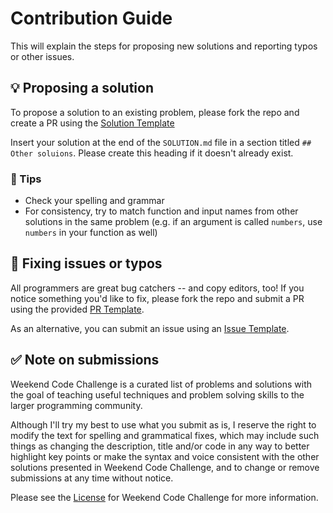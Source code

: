 # Contribution Guide

This will explain the steps for proposing new solutions and reporting typos or other issues.

## 💡 Proposing a solution

To propose a solution to an existing problem, please fork the repo and create a PR using the [Solution Template](https://github.com/shin10kudev/weekend-code-challenge/blob/master/SOLUTION_TEMPLATE.md)

Insert your solution at the end of the `SOLUTION.md` file in a section titled `## Other soluions`. Please create this heading if it doesn't already exist.

### 📝 Tips

- Check your spelling and grammar
- For consistency, try to match function and input names from other solutions in the same problem (e.g. if an argument is called `numbers`, use `numbers` in your function as well)

## 🐛 Fixing issues or typos

All programmers are great bug catchers -- and copy editors, too! If you notice something you'd like to fix, please fork the repo and submit a PR using the provided [PR Template](https://github.com/shin10kudev/weekend-code-challenge/blob/master/.github/PULL_REQUEST_TEMPLATE.md).

As an alternative, you can submit an issue using an [Issue Template](https://github.com/shin10kudev/weekend-code-challenge/issues/new/chooose).

## ✅ Note on submissions

Weekend Code Challenge is a curated list of problems and solutions with the goal of teaching useful techniques and problem solving skills to the larger programming community.

Although I'll try my best to use what you submit as is, I reserve the right to modify the text for spelling and grammatical fixes, which may include such things as changing the description, title and/or code in any way to better highlight key points or make the syntax and voice consistent with the other solutions presented in Weekend Code Challenge, and to change or remove submissions at any time without notice.

Please see the [License](https://github.com/shin10kudev/weekend-code-challenge/blob/master/.github/LICENSE.md) for Weekend Code Challenge for more information.
